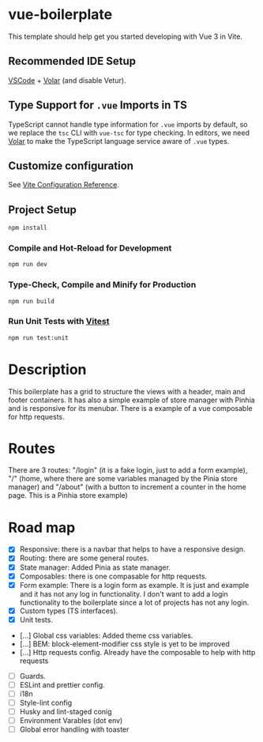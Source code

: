 # vue-boilerplate

This template should help get you started developing with Vue 3 in Vite.

## Recommended IDE Setup

[VSCode](https://code.visualstudio.com/) + [Volar](https://marketplace.visualstudio.com/items?itemName=Vue.volar) (and disable Vetur).

## Type Support for `.vue` Imports in TS

TypeScript cannot handle type information for `.vue` imports by default, so we replace the `tsc` CLI with `vue-tsc` for type checking. In editors, we need [Volar](https://marketplace.visualstudio.com/items?itemName=Vue.volar) to make the TypeScript language service aware of `.vue` types.

## Customize configuration

See [Vite Configuration Reference](https://vite.dev/config/).

## Project Setup

```sh
npm install
```

### Compile and Hot-Reload for Development

```sh
npm run dev
```

### Type-Check, Compile and Minify for Production

```sh
npm run build
```

### Run Unit Tests with [Vitest](https://vitest.dev/)

```sh
npm run test:unit
```

# Description

This boilerplate has a grid to structure the views with a header, main and footer containers.
It has also a simple example of store manager with Pinhia and is responsive for its menubar.
There is a example of a vue composable for http requests.

# Routes

There are 3 routes: "/login" (it is a fake login, just to add a form example), "/" (home, where there are some variables managed by the Pinia store manager) and "/about" (with a button to increment a counter in the home page. This is a Pinhia store example)

# Road map

- [x] Responsive: there is a navbar that helps to have a responsive design.
- [x] Routing: there are some general routes.
- [x] State manager: Added Pinia as state manager.
- [x] Composables: there is one compasable for http requests.
- [x] Form example: There is a login form as example. It is just and example and it has not any log in functionality. I don't want to add a login functionality to the boilerplate since a lot of projects has not any login.
- [x] Custom types (TS interfaces).
- [x] Unit tests.
- [...] Global css variables: Added theme css variables.
- [...] BEM: block-element-modifier css style is yet to be improved
- [...] Http requests config. Already have the composable to help with http requests
- [ ] Guards.
- [ ] ESLint and prettier config.
- [ ] i18n
- [ ] Style-lint config
- [ ] Husky and lint-staged conig
- [ ] Environment Varables (dot env)
- [ ] Global error handling with toaster

